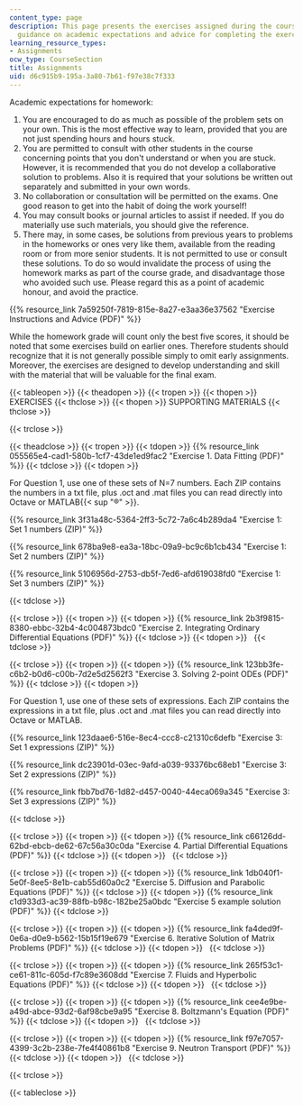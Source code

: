 ```yaml
---
content_type: page
description: This page presents the exercises assigned during the course, along with
  guidance on academic expectations and advice for completing the exercises.
learning_resource_types:
- Assignments
ocw_type: CourseSection
title: Assignments
uid: d6c915b9-195a-3a80-7b61-f97e38c7f333
---
```


Academic expectations for homework:

1.  You are encouraged to do as much as possible of the problem sets on your own. This is the most effective way to learn, provided that you are not just spending hours and hours stuck.
2.  You are permitted to consult with other students in the course concerning points that you don't understand or when you are stuck. However, it is recommended that you do not develop a collaborative solution to problems. Also it is required that your solutions be written out separately and submitted in your own words.
3.  No collaboration or consultation will be permitted on the exams. One good reason to get into the habit of doing the work yourself!
4.  You may consult books or journal articles to assist if needed. If you do materially use such materials, you should give the reference.
5.  There may, in some cases, be solutions from previous years to problems in the homeworks or ones very like them, available from the reading room or from more senior students. It is not permitted to use or consult these solutions. To do so would invalidate the process of using the homework marks as part of the course grade, and disadvantage those who avoided such use. Please regard this as a point of academic honour, and avoid the practice.

{{% resource_link 7a59250f-7819-815e-8a27-e3aa36e37562 "Exercise Instructions and Advice (PDF)" %}}

While the homework grade will count only the best five scores, it should be noted that some exercises build on earlier ones. Therefore students should recognize that it is not generally possible simply to omit early assignments. Moreover, the exercises are designed to develop understanding and skill with the material that will be valuable for the final exam.

{{< tableopen >}}
{{< theadopen >}}
{{< tropen >}}
{{< thopen >}}
EXERCISES
{{< thclose >}}
{{< thopen >}}
SUPPORTING MATERIALS
{{< thclose >}}

{{< trclose >}}

{{< theadclose >}}
{{< tropen >}}
{{< tdopen >}}
{{% resource_link 055565e4-cad1-580b-1cf7-43de1ed9fac2 "Exercise 1. Data Fitting (PDF)" %}}
{{< tdclose >}}
{{< tdopen >}}


For Question 1, use one of these sets of N=7 numbers. Each ZIP contains the numbers in a txt file, plus .oct and .mat files you can read directly into Octave or MATLAB{{< sup "®" >}}.

{{% resource_link 3f31a48c-5364-2ff3-5c72-7a6c4b289da4 "Exercise 1: Set 1 numbers (ZIP)" %}}

{{% resource_link 678ba9e8-ea3a-18bc-09a9-bc9c6b1cb434 "Exercise 1: Set 2 numbers (ZIP)" %}}

{{% resource_link 5106956d-2753-db5f-7ed6-afd619038fd0 "Exercise 1: Set 3 numbers (ZIP)" %}}


{{< tdclose >}}

{{< trclose >}}
{{< tropen >}}
{{< tdopen >}}
{{% resource_link 2b3f9815-8380-ebbc-32b4-4c004873bdc0 "Exercise 2. Integrating Ordinary Differential Equations (PDF)" %}}
{{< tdclose >}}
{{< tdopen >}}
 
{{< tdclose >}}

{{< trclose >}}
{{< tropen >}}
{{< tdopen >}}
{{% resource_link 123bb3fe-c6b2-b0d6-c00b-7d2e5d2562f3 "Exercise 3. Solving 2-point ODEs (PDF)" %}}
{{< tdclose >}}
{{< tdopen >}}


For Question 1, use one of these sets of expressions. Each ZIP contains the expressions in a txt file, plus .oct and .mat files you can read directly into Octave or MATLAB.

{{% resource_link 123daae6-516e-8ec4-ccc8-c21310c6defb "Exercise 3: Set 1 expressions (ZIP)" %}}

{{% resource_link dc23901d-03ec-9afd-a039-93376bc68eb1 "Exercise 3: Set 2 expressions (ZIP)" %}}

{{% resource_link fbb7bd76-1d82-d457-0040-44eca069a345 "Exercise 3: Set 3 expressions (ZIP)" %}}


{{< tdclose >}}

{{< trclose >}}
{{< tropen >}}
{{< tdopen >}}
{{% resource_link c66126dd-62bd-ebcb-de62-67c56a30c0da "Exercise 4. Partial Differential Equations (PDF)" %}}
{{< tdclose >}}
{{< tdopen >}}
 
{{< tdclose >}}

{{< trclose >}}
{{< tropen >}}
{{< tdopen >}}
{{% resource_link 1db040f1-5e0f-8ee5-8e1b-cab55d60a0c2 "Exercise 5. Diffusion and Parabolic Equations (PDF)" %}}
{{< tdclose >}}
{{< tdopen >}}
{{% resource_link c1d933d3-ac39-88fb-b98c-182be25a0bdc "Exercise 5 example solution (PDF)" %}}
{{< tdclose >}}

{{< trclose >}}
{{< tropen >}}
{{< tdopen >}}
{{% resource_link fa4ded9f-0e6a-d0e9-b562-15b15f19e679 "Exercise 6. Iterative Solution of Matrix Problems (PDF)" %}}
{{< tdclose >}}
{{< tdopen >}}
 
{{< tdclose >}}

{{< trclose >}}
{{< tropen >}}
{{< tdopen >}}
{{% resource_link 265f53c1-ce61-811c-605d-f7c89e3608dd "Exercise 7. Fluids and Hyperbolic Equations (PDF)" %}}
{{< tdclose >}}
{{< tdopen >}}
 
{{< tdclose >}}

{{< trclose >}}
{{< tropen >}}
{{< tdopen >}}
{{% resource_link cee4e9be-a49d-abce-93d2-6af98cbe9a95 "Exercise 8. Boltzmann's Equation (PDF)" %}}
{{< tdclose >}}
{{< tdopen >}}
 
{{< tdclose >}}

{{< trclose >}}
{{< tropen >}}
{{< tdopen >}}
{{% resource_link f97e7057-4399-3c2b-238e-7fe4f40861b8 "Exercise 9. Neutron Transport (PDF)" %}}
{{< tdclose >}}
{{< tdopen >}}
 
{{< tdclose >}}

{{< trclose >}}

{{< tableclose >}}